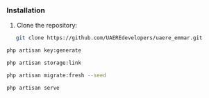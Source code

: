 
### Installation

1. Clone the repository:

```bash
   git clone https://github.com/UAEREdevelopers/uaere_emmar.git
```

```bash
php artisan key:generate
 ```
```bash
php artisan storage:link
```
 ```bash
 php artisan migrate:fresh --seed
```
 ```bash
 php artisan serve
```



